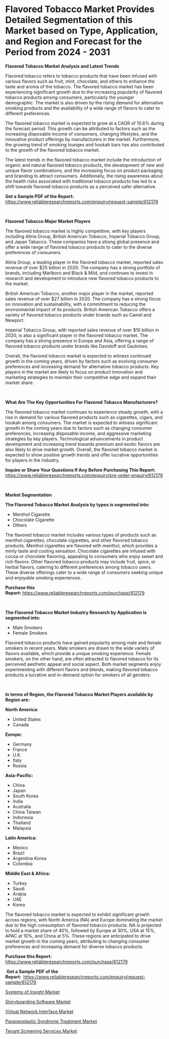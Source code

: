<p><h1>Flavored Tobacco Market Provides Detailed Segmentation of this Market based on Type, Application, and Region and Forecast for the Period from 2024 - 2031</h1></p><p><strong>Flavored Tobacco Market Analysis and Latest Trends</strong></p>
<p><p>Flavored tobacco refers to tobacco products that have been infused with various flavors such as fruit, mint, chocolate, and others to enhance the taste and aroma of the tobacco. The flavored tobacco market has been experiencing significant growth due to the increasing popularity of flavored tobacco products among consumers, particularly the younger demographic. The market is also driven by the rising demand for alternative smoking products and the availability of a wide range of flavors to cater to different preferences.</p><p>The flavored tobacco market is expected to grow at a CAGR of 10.6% during the forecast period. This growth can be attributed to factors such as the increasing disposable income of consumers, changing lifestyles, and the innovative product offerings by manufacturers in the market. Furthermore, the growing trend of smoking lounges and hookah bars has also contributed to the growth of the flavored tobacco market.</p><p>The latest trends in the flavored tobacco market include the introduction of organic and natural flavored tobacco products, the development of new and unique flavor combinations, and the increasing focus on product packaging and branding to attract consumers. Additionally, the rising awareness about the health risks associated with traditional tobacco products has led to a shift towards flavored tobacco products as a perceived safer alternative.</p></p>
<p><strong>Get a Sample PDF of the Report:&nbsp;</strong> <a href="https://www.reliableresearchreports.com/enquiry/request-sample/612179">https://www.reliableresearchreports.com/enquiry/request-sample/612179</a></p>
<p>&nbsp;</p>
<p><strong>Flavored Tobacco Major Market Players</strong></p>
<p><p>The flavored tobacco market is highly competitive, with key players including Altria Group, British American Tobacco, Imperial Tobacco Group, and Japan Tabacco. These companies have a strong global presence and offer a wide range of flavored tobacco products to cater to the diverse preferences of consumers.</p><p>Altria Group, a leading player in the flavored tobacco market, reported sales revenue of over $25 billion in 2020. The company has a strong portfolio of brands, including Marlboro and Black & Mild, and continues to invest in research and development to introduce new flavored tobacco products to the market.</p><p>British American Tobacco, another major player in the market, reported sales revenue of over $27 billion in 2020. The company has a strong focus on innovation and sustainability, with a commitment to reducing the environmental impact of its products. British American Tobacco offers a variety of flavored tobacco products under brands such as Camel and Newport.</p><p>Imperial Tobacco Group, with reported sales revenue of over $10 billion in 2020, is also a significant player in the flavored tobacco market. The company has a strong presence in Europe and Asia, offering a range of flavored tobacco products under brands like Davidoff and Gauloises.</p><p>Overall, the flavored tobacco market is expected to witness continued growth in the coming years, driven by factors such as evolving consumer preferences and increasing demand for alternative tobacco products. Key players in the market are likely to focus on product innovation and marketing strategies to maintain their competitive edge and expand their market share.</p></p>
<p>&nbsp;</p>
<p><strong>What Are The Key Opportunities For Flavored Tobacco Manufacturers?</strong></p>
<p><p>The flavored tobacco market continues to experience steady growth, with a rise in demand for various flavored products such as cigarettes, cigars, and hookah among consumers. The market is expected to witness significant growth in the coming years due to factors such as changing consumer preferences, increasing disposable income, and aggressive marketing strategies by key players. Technological advancements in product development and increasing trend towards premium and exotic flavors are also likely to drive market growth. Overall, the flavored tobacco market is expected to show positive growth trends and offer lucrative opportunities for players in the industry.</p></p>
<p><strong>Inquire or Share Your Questions If Any Before Purchasing This Report:</strong> <a href="https://www.reliableresearchreports.com/enquiry/pre-order-enquiry/612179">https://www.reliableresearchreports.com/enquiry/pre-order-enquiry/612179</a></p>
<p>&nbsp;</p>
<p><strong>Market Segmentation</strong></p>
<p><strong>The Flavored Tobacco Market Analysis by types is segmented into:</strong></p>
<p><ul><li>Menthol Cigarette</li><li>Chocolate Cigarette</li><li>Others</li></ul></p>
<p><p>The flavored tobacco market includes various types of products such as menthol cigarettes, chocolate cigarettes, and other flavored tobacco products. Menthol cigarettes are flavored with menthol, which provides a minty taste and cooling sensation. Chocolate cigarettes are infused with cocoa or chocolate flavoring, appealing to consumers who enjoy sweet and rich flavors. Other flavored tobacco products may include fruit, spice, or herbal flavors, catering to different preferences among tobacco users. These diverse offerings cater to a wide range of consumers seeking unique and enjoyable smoking experiences.</p></p>
<p><strong>Purchase this Report:&nbsp;</strong><a href="https://www.reliableresearchreports.com/purchase/612179">https://www.reliableresearchreports.com/purchase/612179</a></p>
<p>&nbsp;</p>
<p><strong>The Flavored Tobacco Market Industry Research by Application is segmented into:</strong></p>
<p><ul><li>Male Smokers</li><li>Female Smokers</li></ul></p>
<p><p>Flavored tobacco products have gained popularity among male and female smokers in recent years. Male smokers are drawn to the wide variety of flavors available, which provide a unique smoking experience. Female smokers, on the other hand, are often attracted to flavored tobacco for its perceived aesthetic appeal and social aspect. Both market segments enjoy experimenting with different flavors and blends, making flavored tobacco products a lucrative and in-demand option for smokers of all genders.</p></p>
<p>&nbsp;</p>
<p><strong>In terms of Region, the Flavored Tobacco Market Players available by Region are:</strong></p>
<p>
    <p> <strong> North America: </strong>
        <ul>
            <li>United States</li>
            <li>Canada</li>
        </ul>
        </p> 
    <p> <strong> Europe: </strong>
        <ul>
            <li>Germany</li>
            <li>France</li>
            <li>U.K.</li>
            <li>Italy</li>
            <li>Russia</li>
        </ul>
        </p> 
    <p> <strong> Asia-Pacific: </strong>
        <ul>
            <li>China</li>
            <li>Japan</li>
            <li>South Korea</li>
            <li>India</li>
            <li>Australia</li>
            <li>China Taiwan</li>
            <li>Indonesia</li>
            <li>Thailand</li>
            <li>Malaysia</li>
        </ul>
        </p> 
    <p> <strong> Latin America: </strong>
        <ul>
            <li>Mexico</li>
            <li>Brazil</li>
            <li>Argentina Korea</li>
            <li>Colombia</li>
        </ul>
        </p> 
    <p> <strong> Middle East & Africa: </strong>
        <ul>
            <li>Turkey</li>
            <li>Saudi</li>
            <li>Arabia</li>
            <li>UAE</li>
            <li>Korea</li>
        </ul>
    </p>
    </p>
<p><p>The flavored tobacco market is expected to exhibit significant growth across regions, with North America (NA) and Europe dominating the market due to the high consumption of flavored tobacco products. NA is projected to hold a market share of 40%, followed by Europe at 30%, USA at 15%, APAC at 10%, and China at 5%. These regions are anticipated to drive market growth in the coming years, attributing to changing consumer preferences and increasing demand for diverse tobacco products.</p></p>
<p><strong>Purchase this Report: </strong><a href="https://www.reliableresearchreports.com/purchase/612179">https://www.reliableresearchreports.com/purchase/612179</a></p>
<p>&nbsp;<strong>Get a Sample PDF of the Report:&nbsp;&nbsp;</strong><a href="https://www.reliableresearchreports.com/enquiry/request-sample/612179">https://www.reliableresearchreports.com/enquiry/request-sample/612179</a></p>
<p><strong></strong></p>
<p><p><a href="https://medium.com/@isidrowolff1908/decoding-systems-of-insight-market-metrics-market-share-trends-and-growth-patterns-2116042860b6">Systems of Insight Market</a></p><p><a href="https://medium.com/@isidrowolff1908/storyboarding-software-market-comprehensive-assessment-by-type-application-and-geography-4d26d74235db">Storyboarding Software Market</a></p><p><a href="https://medium.com/@williebarrett2023/virtual-network-interface-market-size-reveals-the-best-marketing-channels-in-global-industry-89c2ca71dbd6">Virtual Network Interface Market</a></p><p><a href="https://medium.com/@williebarrett2023/analyzing-paraneoplastic-syndrome-treatment-market-global-industry-perspective-and-forecast-2024-404012ff5f06">Paraneoplastic Syndrome Treatment Market</a></p><p><a href="https://medium.com/@williebarrett2023/tenant-screening-services-market-report-reveals-the-latest-trends-and-growth-opportunities-of-this-ad340b963383">Tenant Screening Services Market</a></p></p>